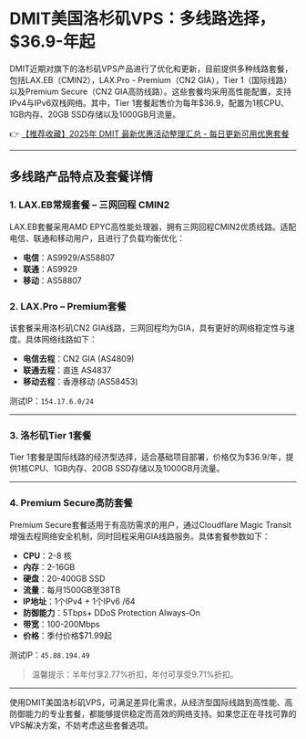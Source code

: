 # DMIT美国洛杉矶VPS：多线路选择，$36.9-年起

DMIT近期对旗下的洛杉矶VPS产品进行了优化和更新，目前提供多种线路套餐，包括LAX.EB（CMIN2），LAX.Pro - Premium（CN2 GIA），Tier 1（国际线路）以及Premium Secure（CN2 GIA高防线路）。这些套餐均采用高性能配置，支持IPv4与IPv6双栈网络。其中，Tier 1套餐起售价为每年$36.9，配置为1核CPU、1GB内存、20GB SSD存储以及1000GB月流量。

👉 [【推荐收藏】2025年 DMIT 最新优惠活动整理汇总 - 每日更新可用优惠套餐](https://bit.ly/dmit_coupon)

---

## 多线路产品特点及套餐详情

### 1. LAX.EB常规套餐 – 三网回程 CMIN2
LAX.EB套餐采用AMD EPYC高性能处理器，拥有三网回程CMIN2优质线路。适配电信、联通和移动用户，且进行了负载均衡优化：

- **电信**：AS9929/AS58807
- **联通**：AS9929
- **移动**：AS58807

### 2. LAX.Pro – Premium套餐
该套餐采用洛杉矶CN2 GIA线路，三网回程均为GIA，具有更好的网络稳定性与速度。具体网络线路如下：

- **电信去程**：CN2 GIA (AS4809)
- **联通去程**：直连 AS4837
- **移动去程**：香港移动 (AS58453)

测试IP：`154.17.6.0/24`

---

### 3. 洛杉矶Tier 1套餐
Tier 1套餐是国际线路的经济型选择，适合基础项目部署，价格仅为$36.9/年，提供1核CPU、1GB内存、20GB SSD存储以及1000GB月流量。

---

### 4. Premium Secure高防套餐
Premium Secure套餐适用于有高防需求的用户，通过Cloudflare Magic Transit增强去程网络安全机制，同时回程采用GIA线路服务。具体套餐参数如下：

- **CPU**：2-8 核
- **内存**：2-16GB 
- **硬盘**：20-400GB SSD 
- **流量**：每月1500GB至38TB 
- **IP地址**：1个IPv4 + 1个IPv6 /64 
- **防御能力**：5Tbps+ DDoS Protection Always-On
- **带宽**：100-200Mbps
- **价格**：季付价格$71.99起

测试IP：`45.88.194.49`

> 温馨提示：半年付享2.77%折扣，年付可享受9.71%折扣。

---
使用DMIT美国洛杉矶VPS，可满足差异化需求，从经济型国际线路到高性能、高防御能力的专业套餐，都能够提供稳定而高效的网络支持。如果您正在寻找可靠的VPS解决方案，不妨考虑这些套餐选项。